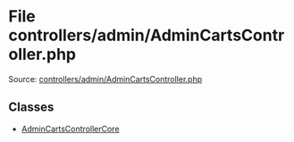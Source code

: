 File controllers/admin/AdminCartsController.php
=========

Source: [controllers/admin/AdminCartsController.php](https://github.com/PrestaShop/PrestaShop/blob/1.5.4.0/controllers/admin/AdminCartsController.php)


Classes
-------

* [AdminCartsControllerCore](class.AdminCartsControllerCore.md)

